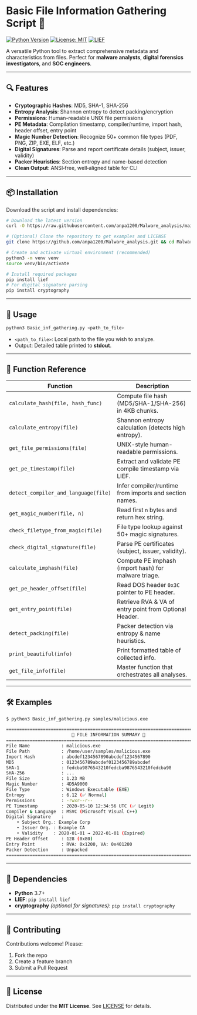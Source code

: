 # Basic File Information Gathering Script 🚀

[![Python Version](https://img.shields.io/badge/python-3.7%2B-blue.svg)](https://www.python.org/)
[![License: MIT](https://img.shields.io/badge/License-MIT-yellow.svg)](LICENSE)
[![LIEF](https://img.shields.io/badge/LIEF-Parser-orange.svg)](https://lief.quarkslab.com/)

A versatile Python tool to extract comprehensive metadata and characteristics from files. Perfect for **malware analysts**, **digital forensics investigators**, and **SOC engineers**.

---

## 🔍 Features

- **Cryptographic Hashes**: MD5, SHA-1, SHA-256
- **Entropy Analysis**: Shannon entropy to detect packing/encryption
- **Permissions**: Human-readable UNIX file permissions
- **PE Metadata**: Compilation timestamp, compiler/runtime, import hash, header offset, entry point
- **Magic Number Detection**: Recognize 50+ common file types (PDF, PNG, ZIP, EXE, ELF, etc.)
- **Digital Signatures**: Parse and report certificate details (subject, issuer, validity)
- **Packer Heuristics**: Section entropy and name-based detection
- **Clean Output**: ANSI‑free, well‑aligned table for CLI

---

## 📦 Installation

Download the script and install dependencies:

```bash
# Download the latest version
curl -O https://raw.githubusercontent.com/anpa1200/Malware_analysis/main/Basic_inf_gathering.py

# (Optional) Clone the repository to get examples and LICENSE
git clone https://github.com/anpa1200/Malware_analysis.git && cd Malware_analysis

# Create and activate virtual environment (recommended)
python3 -m venv venv
source venv/bin/activate

# Install required packages
pip install lief
# For digital signature parsing
pip install cryptography
```

---

## 🚀 Usage

```bash
python3 Basic_inf_gathering.py <path_to_file>
```

- `<path_to_file>`: Local path to the file you wish to analyze.
- Output: Detailed table printed to **stdout**.

---

## 📖 Function Reference

| Function                            | Description                                                       |
| ----------------------------------- | ----------------------------------------------------------------- |
| `calculate_hash(file, hash_func)`   | Compute file hash (MD5/SHA-1/SHA-256) in 4KB chunks.             |
| `calculate_entropy(file)`           | Shannon entropy calculation (detects high entropy).               |
| `get_file_permissions(file)`        | UNIX-style human-readable permissions.                            |
| `get_pe_timestamp(file)`            | Extract and validate PE compile timestamp via LIEF.               |
| `detect_compiler_and_language(file)`| Infer compiler/runtime from imports and section names.            |
| `get_magic_number(file, n)`         | Read first `n` bytes and return hex string.                       |
| `check_filetype_from_magic(file)`   | File type lookup against 50+ magic signatures.                    |
| `check_digital_signature(file)`     | Parse PE certificates (subject, issuer, validity).                |
| `calculate_imphash(file)`           | Compute PE imphash (import hash) for malware triage.             |
| `get_pe_header_offset(file)`        | Read DOS header `0x3C` pointer to PE header.                      |
| `get_entry_point(file)`             | Retrieve RVA & VA of entry point from Optional Header.            |
| `detect_packing(file)`              | Packer detection via entropy & name heuristics.                   |
| `print_beautiful(info)`             | Print formatted table of collected info.                         |
| `get_file_info(file)`               | Master function that orchestrates all analyses.                   |

---

## 🛠️ Examples

```bash
$ python3 Basic_inf_gathering.py samples/malicious.exe

================================================================================
                         📄 FILE INFORMATION SUMMARY 📄                             
================================================================================
File Name            : malicious.exe
File Path            : /home/user/samples/malicious.exe
Import Hash          : abcdef1234567890abcdef1234567890
MD5                  : 0123456789abcdef0123456789abcdef
SHA-1                : fedcba9876543210fedcba9876543210fedcba98
SHA-256              : ...
File Size            : 1.23 MB
Magic Number         : 4D5A9000
File Type            : Windows Executable (EXE)
Entropy              : 6.12 (✅ Normal)
Permissions          : -rwxr--r--
PE Timestamp         : 2020-05-10 12:34:56 UTC (✅ Legit)
Compiler & Language  : MSVC (Microsoft Visual C++)
Digital Signature    :
    • Subject Org.: Example Corp
    • Issuer Org. : Example CA
    • Validity    : 2020-01-01 → 2022-01-01 (Expired)
PE Header Offset     : 128 (0x80)
Entry Point          : RVA: 0x1200, VA: 0x401200
Packer Detection     : Unpacked
================================================================================
```

---

## 🔗 Dependencies

- **Python** 3.7+
- **LIEF**: `pip install lief`
- **cryptography** *(optional for signatures)*: `pip install cryptography`

---

## 🤝 Contributing

Contributions welcome! Please:
1. Fork the repo
2. Create a feature branch
3. Submit a Pull Request

---

## 📜 License

Distributed under the **MIT License**. See [LICENSE](LICENSE) for details.

